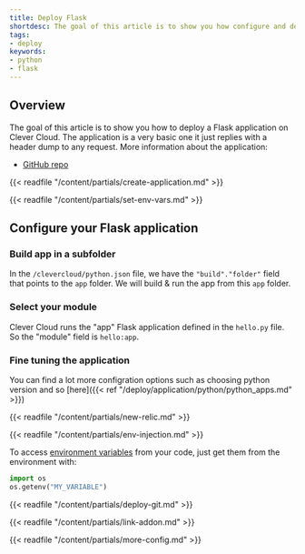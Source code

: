 ```yaml
---
title: Deploy Flask
shortdesc: The goal of this article is to show you how configure and deploy a simple Flask application on Clever Cloud.
tags:
- deploy
keywords:
- python
- flask
---
```



## Overview

The goal of this article is to show you how to deploy a Flask application on Clever Cloud.
The application is a very basic one it just replies with a header dump to any request. More information about the application:  

*  [GitHub repo](https://GitHub.com/CleverCloud/demo-flask)

{{< readfile "/content/partials/create-application.md" >}}

{{< readfile "/content/partials/set-env-vars.md" >}}

## Configure your Flask application
### Build app in a subfolder

In the `/clevercloud/python.json` file, we have the `"build"."folder"` field that points to the `app` folder.
We will build & run the app from this `app` folder.

### Select your module

Clever Cloud runs the "app" Flask application defined in the `hello.py` file. So the "module" field is `hello:app`.

### Fine tuning the application

You can find a lot more configration options such as choosing python version and so [here]({{< ref "/deploy/application/python/python_apps.md" >}})

{{< readfile "/content/partials/new-relic.md" >}}

{{< readfile "/content/partials/env-injection.md" >}}

To access [environment variables](#setting-up-environment-variables-on-clever-cloud) from your code, just get them from the environment with:
```python
import os
os.getenv("MY_VARIABLE")
```

{{< readfile "/content/partials/deploy-git.md" >}}

{{< readfile "/content/partials/link-addon.md" >}}

{{< readfile "/content/partials/more-config.md" >}}
